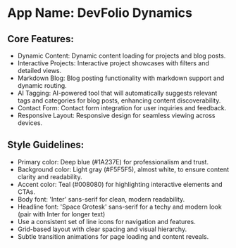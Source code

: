 # **App Name**: DevFolio Dynamics

## Core Features:

- Dynamic Content: Dynamic content loading for projects and blog posts.
- Interactive Projects: Interactive project showcases with filters and detailed views.
- Markdown Blog: Blog posting functionality with markdown support and dynamic routing.
- AI Tagging: AI-powered tool that will automatically suggests relevant tags and categories for blog posts, enhancing content discoverability.
- Contact Form: Contact form integration for user inquiries and feedback.
- Responsive Layout: Responsive design for seamless viewing across devices.

## Style Guidelines:

- Primary color: Deep blue (#1A237E) for professionalism and trust.
- Background color: Light gray (#F5F5F5), almost white, to ensure content clarity and readability.
- Accent color: Teal (#008080) for highlighting interactive elements and CTAs.
- Body font: 'Inter' sans-serif for clean, modern readability.
- Headline font: 'Space Grotesk' sans-serif for a techy and modern look (pair with Inter for longer text)
- Use a consistent set of line icons for navigation and features.
- Grid-based layout with clear spacing and visual hierarchy.
- Subtle transition animations for page loading and content reveals.